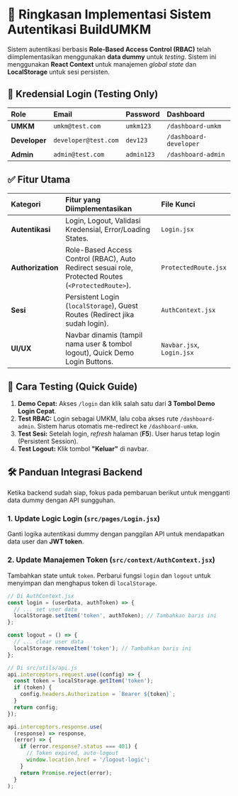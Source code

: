 # 📝 Ringkasan Implementasi Sistem Autentikasi BuildUMKM

Sistem autentikasi berbasis **Role-Based Access Control (RBAC)** telah diimplementasikan menggunakan **data dummy** untuk *testing*. Sistem ini menggunakan **React Context** untuk manajemen *global state* dan **LocalStorage** untuk sesi persisten.

## 🔑 Kredensial Login (Testing Only)

| Role | Email | Password | Dashboard |
| :--- | :--- | :--- | :--- |
| **UMKM** | `umkm@test.com` | `umkm123` | `/dashboard-umkm` |
| **Developer** | `developer@test.com` | `dev123` | `/dashboard-developer` |
| **Admin** | `admin@test.com` | `admin123` | `/dashboard-admin` |

## ✅ Fitur Utama

| Kategori | Fitur yang Diimplementasikan | File Kunci |
| :--- | :--- | :--- |
| **Autentikasi** | Login, Logout, Validasi Kredensial, Error/Loading States. | `Login.jsx` |
| **Authorization** | Role-Based Access Control (RBAC), Auto Redirect sesuai role, Protected Routes (`<ProtectedRoute>`). | `ProtectedRoute.jsx` |
| **Sesi** | Persistent Login (`localStorage`), Guest Routes (Redirect jika sudah login). | `AuthContext.jsx` |
| **UI/UX** | Navbar dinamis (tampil nama user & tombol logout), Quick Demo Login Buttons. | `Navbar.jsx`, `Login.jsx` |

## 🚀 Cara Testing (Quick Guide)

1. **Demo Cepat:** Akses `/login` dan klik salah satu dari **3 Tombol Demo Login Cepat**.
2. **Test RBAC:** Login sebagai UMKM, lalu coba akses rute `/dashboard-admin`. Sistem harus otomatis me-redirect ke `/dashboard-umkm`.
3. **Test Sesi:** Setelah login, *refresh* halaman (**F5**). User harus tetap login (Persistent Session).
4. **Test Logout:** Klik tombol **"Keluar"** di navbar.

## 🛠️ Panduan Integrasi Backend

Ketika backend sudah siap, fokus pada pembaruan berikut untuk mengganti data dummy dengan API sungguhan.

### 1. Update Logic Login (`src/pages/Login.jsx`)

Ganti logika autentikasi dummy dengan panggilan API untuk mendapatkan data user dan **JWT token**.

### 2. Update Manajemen Token (`src/context/AuthContext.jsx`)

Tambahkan state untuk `token`. Perbarui fungsi `login` dan `logout` untuk menyimpan dan menghapus token di `localStorage`.

```jsx
// Di AuthContext.jsx
const login = (userData, authToken) => {
  // ... set user data
  localStorage.setItem('token', authToken); // Tambahkan baris ini
};

const logout = () => {
  // ... clear user data
  localStorage.removeItem('token'); // Tambahkan baris ini
};

// Di src/utils/api.js
api.interceptors.request.use((config) => {
  const token = localStorage.getItem('token');
  if (token) {
    config.headers.Authorization = `Bearer ${token}`;
  }
  return config;
});

api.interceptors.response.use(
  (response) => response,
  (error) => {
    if (error.response?.status === 401) {
      // Token expired, auto-logout
      window.location.href = '/logout-logic';
    }
    return Promise.reject(error);
  }
);

